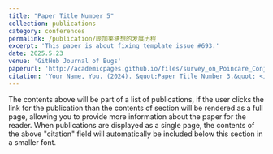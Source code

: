 ```yaml
---
title: "Paper Title Number 5"
collection: publications
category: conferences
permalink: /publication/庞加莱猜想的发展历程
excerpt: 'This paper is about fixing template issue #693.'
date: 2025.5.23
venue: 'GitHub Journal of Bugs'
paperurl: 'http://academicpages.github.io/files/survey_on_Poincare_Conjecture5.23revised.pdf'
citation: 'Your Name, You. (2024). &quot;Paper Title Number 3.&quot; <i>GitHub Journal of Bugs</i>. 1(3).'
---
```


The contents above will be part of a list of publications, if the user clicks the link for the publication than the contents of section will be rendered as a full page, allowing you to provide more information about the paper for the reader. When publications are displayed as a single page, the contents of the above "citation" field will automatically be included below this section in a smaller font.
